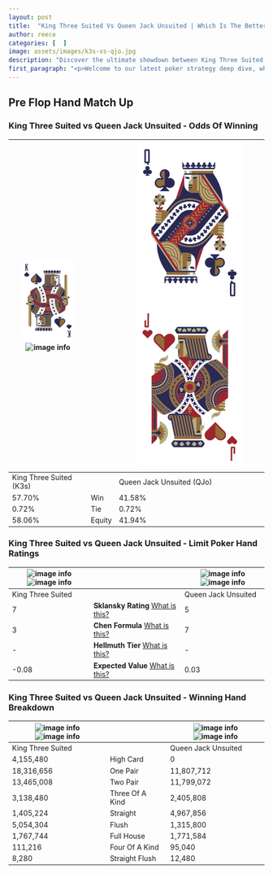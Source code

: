 ```yaml
---
layout: post
title:  "King Three Suited Vs Queen Jack Unsuited | Which Is The Better Hand In Poker? A Complete Guide"
author: reece
categories: [  ]
image: assets/images/k3s-vs-qjo.jpg
description: "Discover the ultimate showdown between King Three Suited and Queen Jack Unsuited in poker! Uncover the odds, strategies, and scenarios where one hand triumphs over the other. Get ready to up your poker game with this thrilling analysis."
first_paragraph: "<p>Welcome to our latest poker strategy deep dive, where we're pitting two distinct hands against each other in a high-stakes showdown: King Three Suited vs Queen Jack Unsuited.</p><p>In the dynamic world of poker, every decision counts, and knowing which hand holds the upper hand is key to your success at the table.</p><p>In this article, we'll dissect these two hands, explore the scenarios where one dominates the other, and equip you with the knowledge to make strategic choices that can tip the odds in your favor.</p><p>Get ready to unravel the intriguing dynamics of these poker hands and elevate your game to new heights.</p>"
---
```




[comment]: # (sp0)

## Pre Flop Hand Match Up

<div class="table hand-ratings" markdown="1"> 



### King Three Suited vs Queen Jack Unsuited - Odds Of Winning


    
| ![image info](assets/images/hand1/k.png) ![image info](assets/images/hand1/3s.png) |  | ![image info](assets/images/hand2/q.png) ![image info](assets/images/hand2/jo.png) |
| -------- | -------- | -------- |
| King Three Suited (K3s) |  | Queen Jack Unsuited (QJo) |
| 57.70% | Win | 41.58% |
| 0.72% | Tie | 0.72% |
| 58.06% | Equity | 41.94% |




[comment]: # (sp1)



### King Three Suited vs Queen Jack Unsuited - Limit Poker Hand Ratings


    
| ![image info](https://www.riverpairs.com/assets/images/hand1/k.png) ![image info](https://www.riverpairs.com/assets/images/hand1/3s.png) |  | ![image info](https://www.riverpairs.com/assets/images/hand2/q.png) ![image info](https://www.riverpairs.com/assets/images/hand2/jo.png) |
| -------- | -------- | -------- |
| King Three Suited |  | Queen Jack Unsuited |
| 7 | **Sklansky Rating** [What is this?](/sklansky-rating-explained) | 5 |
| 3 | **Chen Formula** [What is this?](/chen-formula-explained) | 7 |
| - | **Hellmuth Tier** [What is this?](/Hellmuth-tier-explained) | - |
| -0.08 | **Expected Value** [What is this?](/expected-value-explained) | 0.03 |




[comment]: # (sp2)



### King Three Suited vs Queen Jack Unsuited - Winning Hand Breakdown


    
| ![image info](https://www.riverpairs.com/assets/images/hand1/k.png) ![image info](https://www.riverpairs.com/assets/images/hand1/3s.png) |  | ![image info](https://www.riverpairs.com/assets/images/hand2/q.png) ![image info](https://www.riverpairs.com/assets/images/hand2/jo.png) |
| -------- | -------- | -------- |
| King Three Suited |  | Queen Jack Unsuited |
| 4,155,480 | High Card | 0 |
| 18,316,656 | One Pair | 11,807,712 |
| 13,465,008 | Two Pair | 11,799,072 |
| 3,138,480 | Three Of A Kind | 2,405,808 |
| 1,405,224 | Straight | 4,967,856 |
| 5,054,304 | Flush | 1,315,800 |
| 1,767,744 | Full House | 1,771,584 |
| 111,216 | Four Of A Kind | 95,040 |
| 8,280 | Straight Flush | 12,480 |




[comment]: # (sp3)



</div>

[comment]: # (sp4)



[comment]: # (sp5)

